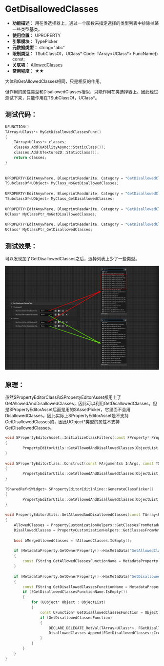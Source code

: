﻿# GetDisallowedClasses

- **功能描述：** 用在类选择器上，通过一个函数来指定选择的类型列表中排除掉某一些类型基类。
- **使用位置：** UPROPERTY
- **引擎模块：** TypePicker
- **元数据类型：** string="abc"
- **限制类型：** TSubClassOf，UClass*
Code: TArray<UClass*> FuncName() const;
- **关联项：** [AllowedClasses](#Meta_TypePicker_AllowedClasses)
- **常用程度：** ★★

大体和GetAllowedClasses相同，只是相反的作用。

但作用的属性类型和DisallowedClasses相似，只能作用在类选择器上。因此经过测试下来，只能作用在TSubClassOf，UClass*。

## 测试代码：

```cpp
UFUNCTION()
TArray<UClass*> MyGetDisallowedClassesFunc()
{
	TArray<UClass*> classes;
	classes.Add(UAbilityAsync::StaticClass());
	classes.Add(UTexture2D::StaticClass());
	return classes;
}


UPROPERTY(EditAnywhere, BlueprintReadWrite, Category = "GetDisallowedClassesTest|TSubclassOf")
TSubclassOf<UObject> MyClass_NoGetDisallowedClasses;

UPROPERTY(EditAnywhere, BlueprintReadWrite, Category = "GetDisallowedClassesTest|TSubclassOf", meta = (GetDisallowedClasses = "MyGetDisallowedClassesFunc"))
TSubclassOf<UObject> MyClass_GetDisallowedClasses;

UPROPERTY(EditAnywhere, BlueprintReadWrite, Category = "GetDisallowedClassesTest|UClass*")
UClass* MyClassPtr_NoGetDisallowedClasses;

UPROPERTY(EditAnywhere, BlueprintReadWrite, Category = "GetDisallowedClassesTest|UClass*", meta = (GetDisallowedClasses = "MyGetDisallowedClassesFunc"))
UClass* MyClassPtr_GetDisallowedClasses;
```

## 测试效果：

可以发现加了GetDisallowedClasses之后，选择列表上少了一些类型。

![GetDisallowedClasses](Meta_TypePicker_GetDisallowedClasses_GetDisallowedClasses.jpg)

## 原理：

虽然SPropertyEditorClass和SPropertyEditorAsset都用上了GetAllowedAndDisallowedClasses，因此可以利用GetDisallowedClasses。但是SPropertyEditorAsset后面是用的SAssetPicker，它里面不会用DisallowedClasses，因此实际上SPropertyEditorAsset是不支持GetDisallowedClasses的，因此UObject*类型的属性不支持GetDisallowedClasses。

```cpp
void SPropertyEditorAsset::InitializeClassFilters(const FProperty* Property)
{
		PropertyEditorUtils::GetAllowedAndDisallowedClasses(ObjectList, *MetadataProperty, AllowedClassFilters, DisallowedClassFilters, bExactClass, ObjectClass);
}

void SPropertyEditorClass::Construct(const FArguments& InArgs, const TSharedPtr< FPropertyEditor >& InPropertyEditor)
{
		PropertyEditorUtils::GetAllowedAndDisallowedClasses(ObjectList, *Property, AllowedClassFilters, DisallowedClassFilters, false);
}

TSharedRef<SWidget> SPropertyEditorEditInline::GenerateClassPicker()
{
		PropertyEditorUtils::GetAllowedAndDisallowedClasses(ObjectList, *Property, AllowedClassFilters, DisallowedClassFilters, false);
}

void PropertyEditorUtils::GetAllowedAndDisallowedClasses(const TArray<UObject*>& ObjectList, const FProperty& MetadataProperty, TArray<const UClass*>& AllowedClasses, TArray<const UClass*>& DisallowedClasses, bool bExactClass, const UClass* ObjectClass)
{
	AllowedClasses = PropertyCustomizationHelpers::GetClassesFromMetadataString(MetadataProperty.GetOwnerProperty()->GetMetaData("AllowedClasses"));
	DisallowedClasses = PropertyCustomizationHelpers::GetClassesFromMetadataString(MetadataProperty.GetOwnerProperty()->GetMetaData("DisallowedClasses"));

	bool bMergeAllowedClasses = !AllowedClasses.IsEmpty();

	if (MetadataProperty.GetOwnerProperty()->HasMetaData("GetAllowedClasses"))
	{
		const FString GetAllowedClassesFunctionName = MetadataProperty.GetOwnerProperty()->GetMetaData("GetAllowedClasses");
	}

	if (MetadataProperty.GetOwnerProperty()->HasMetaData("GetDisallowedClasses"))
	{
		const FString GetDisallowedClassesFunctionName = MetadataProperty.GetOwnerProperty()->GetMetaData("GetDisallowedClasses");
		if (!GetDisallowedClassesFunctionName.IsEmpty())
		{
			for (UObject* Object : ObjectList)
			{
				const UFunction* GetDisallowedClassesFunction = Object ? Object->FindFunction(*GetDisallowedClassesFunctionName) : nullptr;
				if (GetDisallowedClassesFunction)
				{
					DECLARE_DELEGATE_RetVal(TArray<UClass*>, FGetDisallowedClasses);
					DisallowedClasses.Append(FGetDisallowedClasses::CreateUFunction(Object, GetDisallowedClassesFunction->GetFName()).Execute());
				}
			}
		}
	}
}
```